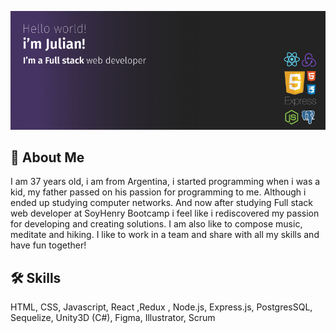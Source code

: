 ![Banner](https://github.com/juliangalvez/juliangalvez/blob/main/Banner.png?raw=true)

## 🚀 About Me
I am 37 years old, i am from Argentina, i started programming when i was a kid, my father passed on his passion for programming to me. Although i ended up studying computer networks. And now after studying Full stack web developer at SoyHenry Bootcamp i feel like i rediscovered my passion for developing and creating solutions. I am also like to compose music, meditate and hiking. I like to work in a team and share with all my skills and have fun together!



## 🛠 Skills
HTML, CSS, Javascript, React ,Redux , Node.js, Express.js, PostgresSQL, Sequelize, Unity3D (C#), Figma, Illustrator, Scrum

